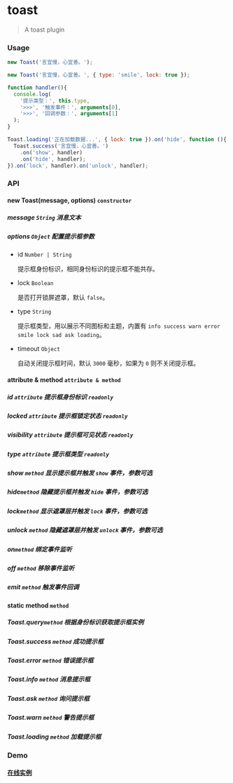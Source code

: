
toast
===========

>A toast plugin

### Usage
```js
new Toast('言宜慢，心宜善。');

new Toast('言宜慢，心宜善。', { type: 'smile', lock: true });

function handler(){
  console.log(
    '提示类型：', this.type,
    '>>>', '触发事件：', arguments[0],
    '>>>', '回调参数：', arguments[1]
  );
}

Toast.loading('正在加载数据...', { lock: true }).on('hide', function (){
  Toast.success('言宜慢，心宜善。')
    .on('show', handler)
    .on('hide', handler);
}).on('lock', handler).on('unlock', handler);
```

### API
#### new Toast(message, options) ```constructor```
#####  *message* ```String``` 消息文本
#####  *options* ```Object``` 配置提示框参数
- id ```Number | String```

  提示框身份标识，相同身份标识的提示框不能共存。

- lock ```Boolean```

  是否打开锁屏遮罩，默认 ```false```。

- type ```String```

  提示框类型，用以展示不同图标和主题，内置有
  ```info success warn error smile lock sad ask loading```。

- timeout ```Object```

  自动关闭提示框时间，默认 ```3000``` 毫秒，如果为 ```0``` 则不关闭提示框。

#### attribute & method ```attribute & method```
##### id ```attribute``` 提示框身份标识 ```readonly```
##### locked ```attribute``` 提示框锁定状态 ```readonly```
##### visibility ```attribute``` 提示框可见状态 ```readonly```
##### type ```attribute``` 提示框类型 ```readonly```
##### show ```method``` 显示提示框并触发 ```show``` 事件，参数可选
##### hide```method``` 隐藏提示框并触发 ```hide``` 事件，参数可选
##### lock```method``` 显示遮罩层并触发 ```lock``` 事件，参数可选
##### unlock ```method``` 隐藏遮罩层并触发 ```unlock``` 事件，参数可选
##### on```method``` 绑定事件监听
##### off ```method``` 移除事件监听
##### emit ```method``` 触发事件回调

#### static method ```method```
##### Toast.query```method``` 根据身份标识获取提示框实例
##### Toast.success ```method``` 成功提示框
##### Toast.error ```method``` 错误提示框
##### Toast.info ```method``` 消息提示框
##### Toast.ask ```method``` 询问提示框
##### Toast.warn ```method``` 警告提示框
##### Toast.loading ```method``` 加载提示框

### Demo
#### [在线实例](https://nuintun.github.io/toast/toast.html)
